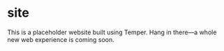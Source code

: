 # site
This is a placeholder website built using Temper. Hang in there—a whole new web experience is coming soon.
